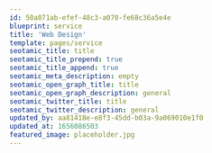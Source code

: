 ```yaml
---
id: 50a071ab-efef-48c3-a070-fe68c36a5e4e
blueprint: service
title: 'Web Design'
template: pages/service
seotamic_title: title
seotamic_title_prepend: true
seotamic_title_append: true
seotamic_meta_description: empty
seotamic_open_graph_title: title
seotamic_open_graph_description: general
seotamic_twitter_title: title
seotamic_twitter_description: general
updated_by: aa81418e-e8f3-45dd-b03a-9a069010e1f0
updated_at: 1656086503
featured_image: placeholder.jpg
---
```

